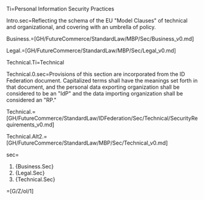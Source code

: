Ti=Personal Information Security Practices

Intro.sec=Reflecting the schema of the EU "Model Clauses" of technical and organizational, and covering with an umbrella of policy. 

Business.=[GH/FutureCommerce/StandardLaw/MBP/Sec/Business_v0.md]

Legal.=[GH/FutureCommerce/StandardLaw/MBP/Sec/Legal_v0.md]

Technical.Ti=Technical

Technical.0.sec=Provisions of this section are incorporated from the ID Federation document.  Capitalized terms shall have the meanings set forth in that document, and the personal data exporting organization shall be considered to be an "IdP" and the data importing organization shall be considered an "RP."

Technical.=[GH/FutureCommerce/StandardLaw/IDFederation/Sec/Technical/SecurityRequirements_v0.md]

Technical.Alt2.=[GH/FutureCommerce/StandardLaw/MBP/Sec/Technical_v0.md]

sec=<ol><li>{Business.Sec}<li>{Legal.Sec}<li>{Technical.Sec}</ol>

=[G/Z/ol/1]